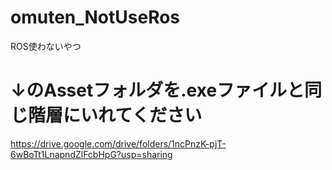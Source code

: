 # omuten_NotUseRos
ROS使わないやつ

# ↓のAssetフォルダを.exeファイルと同じ階層にいれてください
https://drive.google.com/drive/folders/1ncPnzK-pjT-6wBoTt1LnapndZlFcbHpG?usp=sharing
